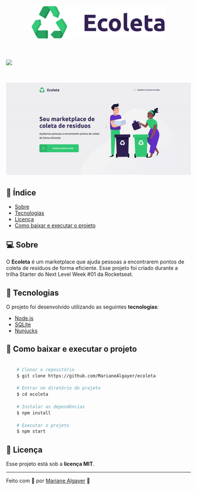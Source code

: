 <h1 align="center">
    <img src="public/assets/icones/logo.svg">
</h1>
<h1>
    <img src="https://ik.imagekit.io/ms7dbkxibiu/imagem-readme_KLlsDm3_W.png">
</h1>
<h1>
    <img src="public\assets\ecoleta-gif.gif">
</h1>

## 📌 Índice

- [Sobre](#-sobre)
- [Tecnologias](#-tecnologias)
- [Licença](#-licença)
- [Como baixar e executar o projeto](#-como-baixar-e-executar-o-projeto)

## 💻 Sobre 

O **Ecoleta** é um marketplace que ajuda pessoas a encontrarem pontos de coleta de resíduos de forma eficiente. Esse projeto foi criado durante a trilha Starter do Next Level Week #01 da Rocketseat.

## 🚀 Tecnologias 

O projeto foi desenvolvido utilizando as seguintes **tecnologias**:

- [Node.js](https://nodejs.org/en/)
- [SQLite](https://www.sqlite.org/index.html)
- [Nunjucks](https://mozilla.github.io/nunjucks/)

## 📂 Como baixar e executar o projeto

```bash

    # Clonar o repositório
    $ git clone https://github.com/MarianeAlgayer/ecoleta

    # Entrar no diretório do projeto
    $ cd ecoleta

    # Instalar as dependências
    $ npm install

    # Executar o projeto
    $ npm start

```

## 📝 Licença

Esse projeto está sob a **licença MIT**.

---

Feito com 🖤 por [Mariane Algayer](https://github.com/MarianeAlgayer) 👋

